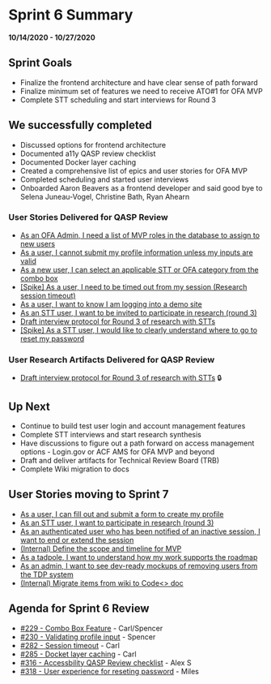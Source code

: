 # Sprint 6 Summary
**10/14/2020 - 10/27/2020**

## Sprint Goals
- Finalize the frontend architecture and have clear sense of path forward
- Finalize minimum set of features we need to receive ATO#1 for OFA MVP
- Complete STT scheduling and start interviews for Round 3

## We successfully completed
- Discussed options for frontend architecture 
- Documented a11y QASP review checklist
- Documented Docker layer caching
- Created a comprehensive list of epics and user stories for OFA MVP
- Completed scheduling and started user interviews 
- Onboarded Aaron Beavers as a frontend developer and said good bye to Selena Juneau-Vogel, Christine Bath, Ryan Ahearn 

### User Stories Delivered for QASP Review
- [As an OFA Admin, I need a list of MVP roles in the database to assign to new users](https://github.com/raft-tech/TANF-app/issues/309)
- [As a user, I cannot submit my profile information unless my inputs are valid](https://app.zenhub.com/workspaces/tdrs-sprint-board-5f18ab06dfd91c000f7e682e/issues/raft-tech/tanf-app/230)
- [As a new user, I can select an applicable STT or OFA category from the combo box](https://app.zenhub.com/workspaces/tdrs-sprint-board-5f18ab06dfd91c000f7e682e/issues/raft-tech/tanf-app/229) 
- [ [Spike] As a user, I need to be timed out from my session (Research session timeout)](https://app.zenhub.com/workspaces/tdrs-sprint-board-5f18ab06dfd91c000f7e682e/issues/raft-tech/tanf-app/282)
- [As a user, I want to know I am logging into a demo site](https://github.com/raft-tech/TANF-app/issues/235)
- [As an STT user, I want to be invited to participate in research (round 3)](https://app.zenhub.com/workspaces/tdrs-sprint-board-5f18ab06dfd91c000f7e682e/issues/raft-tech/tanf-app/106)
- [Draft interview protocol for Round 3 of research with STTs](https://app.zenhub.com/workspaces/tdrs-sprint-board-5f18ab06dfd91c000f7e682e/issues/raft-tech/tanf-app/170)
- [ [Spike] As a STT user, I would like to clearly understand where to go to reset my password](https://app.zenhub.com/workspaces/tdrs-sprint-board-5f18ab06dfd91c000f7e682e/issues/raft-tech/tanf-app/318)

### User Research Artifacts Delivered for QASP Review
- [Draft interview protocol for Round 3 of research with STTs](https://app.zenhub.com/workspaces/tdrs-sprint-board-5f18ab06dfd91c000f7e682e/issues/raft-tech/tanf-app/170) :lock:

## Up Next
- Continue to build test user login and account management features  
- Complete STT interviews and start research synthesis 
- Have discussions to figure out a path forward on access management options -  Login.gov or ACF AMS for OFA MVP and beyond
- Draft and deliver artifacts for Technical Review Board (TRB)  
- Complete Wiki migration to docs 

## User Stories moving to Sprint 7
- [As a user, I can fill out and submit a form to create my profile](https://github.com/raft-tech/TANF-app/issues/231)
- [As an STT user, I want to participate in research (round 3)](https://github.com/raft-tech/TANF-app/issues/324)
- [As an authenticated user who has been notified of an inactive session, I want to end or extend the session](https://github.com/raft-tech/TANF-app/issues/278)
- [(Internal) Define the scope and timeline for MVP](https://github.com/raft-tech/TANF-app/issues/312)
- [As a tadpole, I want to understand how my work supports the roadmap](https://github.com/raft-tech/TANF-app/issues/301)
- [As an admin, I want to see dev-ready mockups of removing users from the TDP system](https://github.com/raft-tech/TANF-app/issues/231)
- [(Internal) Migrate items from wiki to Code<> doc](https://github.com/raft-tech/TANF-app/issues/231)

## Agenda for Sprint 6 Review 
- [#229 - Combo Box Feature](https://github.com/raft-tech/TANF-app/issues/229) - Carl/Spencer
- [#230 - Validating profile input](https://github.com/raft-tech/TANF-app/issues/230) - Spencer
- [#282 - Session timeout](https://github.com/raft-tech/TANF-app/issues/282) - Carl
- [#285 - Docket layer caching](https://github.com/raft-tech/TANF-app/issues/285) - Carl
- [#316 - Accessbility QASP Review checklist](https://github.com/raft-tech/TANF-app/issues/316) - Alex S
- [#318 - User experience for reseting password](https://github.com/raft-tech/TANF-app/issues/318) - Miles
